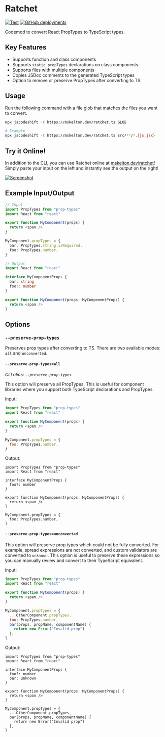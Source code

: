 # Ratchet

[![Test](https://github.com/mskelton/ratchet/workflows/Test/badge.svg?branch=main)](https://github.com/mskelton/ratchet/actions?query=workflow%3ATest)
[![GitHub deployments](https://img.shields.io/github/deployments/mskelton/ratchet/production?label=Deploy)](https://prop-types.vercel.app)

Codemod to convert React PropTypes to TypeScript types.

## Key Features

- Supports function and class components
- Supports `static propTypes` declarations on class components
- Supports files with multiple components
- Copies JSDoc comments to the generated TypeScript types
- Option to remove or preserve PropTypes after converting to TS

## Usage

Run the following command with a file glob that matches the files you want to
convert.

```bash
npx jscodeshift -t https://mskelton.dev/ratchet.ts GLOB

# Example
npx jscodeshift -t https://mskelton.dev/ratchet.ts src/**/*.{js,jsx}
```

## Try it Online!

In addition to the CLI, you can use Ratchet online at
[mskelton.dev/ratchet](https://mskelton.dev/ratchet)! Simply paste your input on
the left and instantly see the output on the right!

[![Screenshot](web/screenshot.png?v=1)](https://mskelton.dev/ratchet)

## Example Input/Output

```ts
// Input
import PropTypes from "prop-types"
import React from "react"

export function MyComponent(props) {
  return <span />
}

MyComponent.propTypes = {
  bar: PropTypes.string.isRequired,
  foo: PropTypes.number,
}

// Output
import React from "react"

interface MyComponentProps {
  bar: string
  foo?: number
}

export function MyComponent(props: MyComponentProps) {
  return <span />
}
```

## Options

### `--preserve-prop-types`

Preserves prop types after converting to TS. There are two available modes:
`all` and `unconverted`.

#### `--preserve-prop-types=all`

_CLI alias: `--preserve-prop-types`_

This option will preserve all PropTypes. This is useful for component libraries
where you support both TypeScript declarations and PropTypes.

Input:

```javascript
import PropTypes from "prop-types"
import React from "react"

export function MyComponent(props) {
  return <span />
}

MyComponent.propTypes = {
  foo: PropTypes.number,
}
```

Output:

```tsx
import PropTypes from "prop-types"
import React from "react"

interface MyComponentProps {
  foo?: number
}

export function MyComponent(props: MyComponentProps) {
  return <span />
}

MyComponent.propTypes = {
  foo: PropTypes.number,
}
```

#### `--preserve-prop-types=unconverted`

This option will preserve prop types which could not be fully converted. For
example, spread expressions are not converted, and custom validators are
converted to `unknown`. This option is useful to preserve these expressions so
you can manually review and convert to their TypeScript equivalent.

Input:

```javascript
import PropTypes from "prop-types"
import React from "react"

export function MyComponent(props) {
  return <span />
}

MyComponent.propTypes = {
  ...OtherComponent.propTypes,
  foo: PropTypes.number,
  bar(props, propName, componentName) {
    return new Error("Invalid prop")
  },
}
```

Output:

```tsx
import PropTypes from "prop-types"
import React from "react"

interface MyComponentProps {
  foo?: number
  bar: unknown
}

export function MyComponent(props: MyComponentProps) {
  return <span />
}

MyComponent.propTypes = {
  ...OtherComponent.propTypes,
  bar(props, propName, componentName) {
    return new Error("Invalid prop")
  },
}
```
